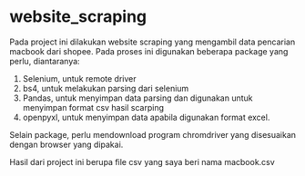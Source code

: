 # website_scraping
Pada project ini dilakukan website scraping yang mengambil data pencarian macbook dari shopee.  Pada proses ini digunakan beberapa package yang perlu, diantaranya:
1. Selenium, untuk remote driver
2. bs4, untuk melakukan parsing dari selenium
3. Pandas, untuk menyimpan data parsing dan digunakan untuk menyimpan format csv hasil scarping
4. openpyxl, untuk menyimpan data apabila digunakan format excel.

Selain package, perlu mendownload program chromdriver yang disesuaikan dengan browser yang dipakai.

Hasil dari project ini berupa file csv yang saya beri nama macbook.csv
